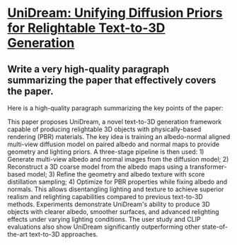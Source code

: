 # [UniDream: Unifying Diffusion Priors for Relightable Text-to-3D   Generation](https://arxiv.org/abs/2312.08754)

## Write a very high-quality paragraph summarizing the paper that effectively covers the paper.

 Here is a high-quality paragraph summarizing the key points of the paper:

This paper proposes UniDream, a novel text-to-3D generation framework capable of producing relightable 3D objects with physically-based rendering (PBR) materials. The key idea is training an albedo-normal aligned multi-view diffusion model on paired albedo and normal maps to provide geometry and lighting priors. A three-stage pipeline is then used: 1) Generate multi-view albedo and normal images from the diffusion model; 2) Reconstruct a 3D coarse model from the albedo maps using a transformer-based model; 3) Refine the geometry and albedo texture with score distillation sampling; 4) Optimize for PBR properties while fixing albedo and normals. This allows disentangling lighting and texture to achieve superior realism and relighting capabilities compared to previous text-to-3D methods. Experiments demonstrate UniDream's ability to produce 3D objects with clearer albedo, smoother surfaces, and advanced relighting effects under varying lighting conditions. The user study and CLIP evaluations also show UniDream significantly outperforming other state-of-the-art text-to-3D approaches.
